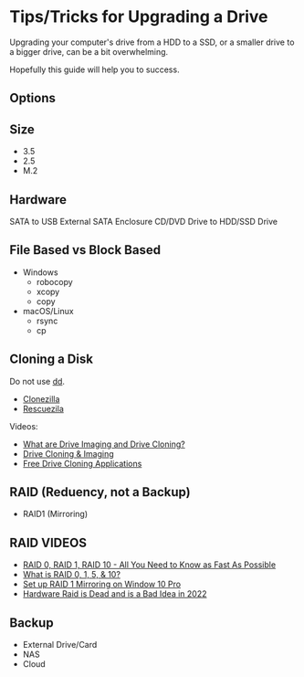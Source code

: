 # Tips/Tricks for Upgrading a Drive
Upgrading your computer's drive from a HDD to a SSD, or a smaller drive to a bigger drive, can be a bit overwhelming. 

Hopefully this guide will help you to success.

## Options

## Size
- 3.5
- 2.5
- M.2

## Hardware
SATA to USB
External SATA Enclosure
CD/DVD Drive to HDD/SSD Drive

## File Based vs Block Based 
- Windows
  - robocopy
  - xcopy
  - copy
- macOS/Linux
  - rsync
  - cp

## Cloning a Disk

Do not use [dd](https://en.wikipedia.org/wiki/Dd_(Unix)).

- [Clonezilla](https://clonezilla.org/)
- [Rescuezila](https://rescuezilla.com/)

Videos:
- [What are Drive Imaging and Drive Cloning?](https://www.youtube.com/embed/jrJTQF3o5c4)
- [Drive Cloning & Imaging](https://www.youtube.com/embed/UTsq-HHz0Ss)
- [Free Drive Cloning Applications](https://www.youtube.com/embed/1gTJw8ehkVc)

## RAID (Reduency, not a Backup)
- RAID1 (Mirroring)

## RAID VIDEOS
- [RAID 0, RAID 1, RAID 10 - All You Need to Know as Fast As Possible](https://www.youtube.com/embed/eE7Bfw9lFfs)
- [What is RAID 0, 1, 5, & 10?](https://www.youtube.com/embed/U-OCdTeZLac)
- [Set up RAID 1 Mirroring on Window 10 Pro](https://www.youtube.com/embed/7nga6Nydy3M)
- [Hardware Raid is Dead and is a Bad Idea in 2022](https://www.youtube.com/embed/l55GfAwa8RI)

## Backup
- External Drive/Card
- NAS
- Cloud
